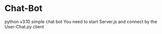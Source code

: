 # Chat-Bot
python v3.10
simple chat bot
You need to start Server.js and connect by the User-Chat.py client
